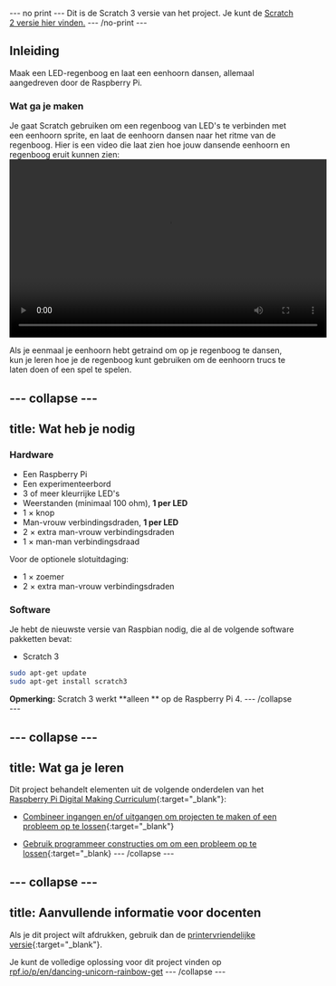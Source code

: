\--- no print \--- Dit is de Scratch 3 versie van het project. Je kunt de [Scratch 2 versie hier vinden.](https://projects.raspberrypi.org/en/projects/dancing-unicorn-rainbow-scratch2) \--- /no-print \---

## Inleiding

Maak een LED-regenboog en laat een eenhoorn dansen, allemaal aangedreven door de Raspberry Pi.

### Wat ga je maken

Je gaat Scratch gebruiken om een regenboog van LED's te verbinden met een eenhoorn sprite, en laat de eenhoorn dansen naar het ritme van de regenboog. Hier is een video die laat zien hoe jouw dansende eenhoorn en regenboog eruit kunnen zien:<video width="560" height="315" controls> <source src="resources/Screencast.mp4" type="video/mp4"> Je browser ondersteunt de video-tag niet, probeer Firefox of Chrome </video> 

Als je eenmaal je eenhoorn hebt getraind om op je regenboog te dansen, kun je leren hoe je de regenboog kunt gebruiken om de eenhoorn trucs te laten doen of een spel te spelen.

## \--- collapse \---

## title: Wat heb je nodig

### Hardware

+ Een Raspberry Pi
+ Een experimenteerbord
+ 3 of meer kleurrijke LED's
+ Weerstanden (minimaal 100 ohm), **1 per LED**
+ 1 × knop
+ Man-vrouw verbindingsdraden, **1 per LED**
+ 2 × extra man-vrouw verbindingsdraden
+ 1 × man-man verbindingsdraad

Voor de optionele slotuitdaging:

+ 1 × zoemer
+ 2 × extra man-vrouw verbindingsdraden

### Software

Je hebt de nieuwste versie van Raspbian nodig, die al de volgende software pakketten bevat:

+ Scratch 3

```bash
sudo apt-get update
sudo apt-get install scratch3
```

**Opmerking:** Scratch 3 werkt **alleen ** op de Raspberry Pi 4. \--- /collapse \---

## \--- collapse \---

## title: Wat ga je leren

Dit project behandelt elementen uit de volgende onderdelen van het [Raspberry Pi Digital Making Curriculum](http://rpf.io/curriculum){:target="_blank"}:

+ [Combineer ingangen en/of uitgangen om projecten te maken of een probleem op te lossen](https://curriculum.raspberrypi.org/physical-computing/builder/){:target="_blank"}

+ [Gebruik programmeer constructies om om een probleem op te lossen](https://www.raspberrypi.org/curriculum/programming/builder){:target="_blank} \--- /collapse \---

## \--- collapse \---

## title: Aanvullende informatie voor docenten

Als je dit project wilt afdrukken, gebruik dan de [printervriendelijke versie](https://projects.raspberrypi.org/en/projects/dancing-unicorn-rainbow/print){:target="_blank"}.

Je kunt de volledige oplossing voor dit project vinden op [rpf.io/p/en/dancing-unicorn-rainbow-get](https://rpf.io/p/en/dancing-unicorn-rainbow-get) \--- /collapse \---